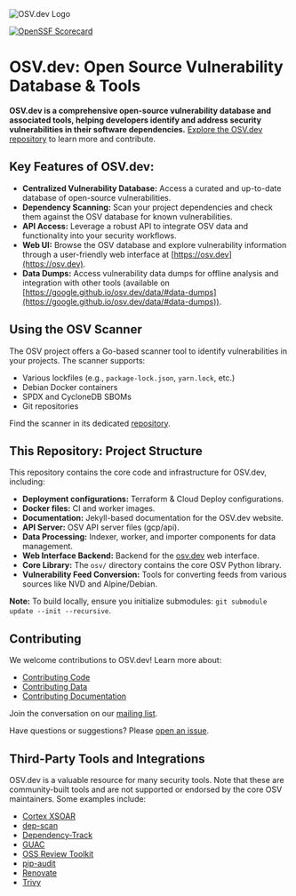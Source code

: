 <!-- OSV.dev Logo -->
<picture>
    <source srcset="docs/images/osv_logo_dark-full.svg"  media="(prefers-color-scheme: dark)">
    <!-- markdown-link-check-disable-next-line -->
    <img src="docs/images/osv_logo_light-full.svg" alt="OSV.dev Logo">
</picture>

[![OpenSSF Scorecard](https://api.securityscorecards.dev/projects/github.com/google/osv.dev/badge)](https://scorecard.dev/viewer/?uri=github.com/google/osv.dev)

# OSV.dev: Open Source Vulnerability Database & Tools

**OSV.dev is a comprehensive open-source vulnerability database and associated tools, helping developers identify and address security vulnerabilities in their software dependencies.** [Explore the OSV.dev repository](https://github.com/google/osv.dev) to learn more and contribute.

## Key Features of OSV.dev:

*   **Centralized Vulnerability Database:** Access a curated and up-to-date database of open-source vulnerabilities.
*   **Dependency Scanning:** Scan your project dependencies and check them against the OSV database for known vulnerabilities.
*   **API Access:** Leverage a robust API to integrate OSV data and functionality into your security workflows.
*   **Web UI:**  Browse the OSV database and explore vulnerability information through a user-friendly web interface at [https://osv.dev](https://osv.dev).
*   **Data Dumps:** Access vulnerability data dumps for offline analysis and integration with other tools (available on [https://google.github.io/osv.dev/data/#data-dumps](https://google.github.io/osv.dev/data/#data-dumps)).

## Using the OSV Scanner

The OSV project offers a Go-based scanner tool to identify vulnerabilities in your projects.  The scanner supports:

*   Various lockfiles (e.g., `package-lock.json`, `yarn.lock`, etc.)
*   Debian Docker containers
*   SPDX and CycloneDB SBOMs
*   Git repositories

Find the scanner in its dedicated [repository](https://github.com/google/osv-scanner).

## This Repository: Project Structure

This repository contains the core code and infrastructure for OSV.dev, including:

*   **Deployment configurations:**  Terraform & Cloud Deploy configurations.
*   **Docker files:**  CI and worker images.
*   **Documentation:**  Jekyll-based documentation for the OSV.dev website.
*   **API Server:**  OSV API server files (gcp/api).
*   **Data Processing:**  Indexer, worker, and importer components for data management.
*   **Web Interface Backend:** Backend for the [osv.dev](https://osv.dev) web interface.
*   **Core Library:** The `osv/` directory contains the core OSV Python library.
*   **Vulnerability Feed Conversion:** Tools for converting feeds from various sources like NVD and Alpine/Debian.

**Note:** To build locally, ensure you initialize submodules: `git submodule update --init --recursive`.

## Contributing

We welcome contributions to OSV.dev! Learn more about:

*   [Contributing Code](CONTRIBUTING.md#contributing-code)
*   [Contributing Data](CONTRIBUTING.md#contributing-data)
*   [Contributing Documentation](CONTRIBUTING.md#contributing-documentation)

Join the conversation on our [mailing list](https://groups.google.com/g/osv-discuss).

Have questions or suggestions? Please [open an issue](https://github.com/google/osv.dev/issues).

## Third-Party Tools and Integrations

OSV.dev is a valuable resource for many security tools.  Note that these are community-built tools and are not supported or endorsed by the core OSV maintainers.  Some examples include:

*   [Cortex XSOAR](https://github.com/demisto/content)
*   [dep-scan](https://github.com/AppThreat/dep-scan)
*   [Dependency-Track](https://github.com/DependencyTrack/dependency-track)
*   [GUAC](https://github.com/guacsec/guac)
*   [OSS Review Toolkit](https://github.com/oss-review-toolkit/ort)
*   [pip-audit](https://github.com/pypa/pip-audit)
*   [Renovate](https://github.com/renovatebot/renovate)
*   [Trivy](https://github.com/aquasecurity/trivy)

<!--
## Documentation
*   Comprehensive documentation is available [here](https://google.github.io/osv.dev).
*   API documentation is available [here](https://google.github.io/osv.dev/api/).
-->